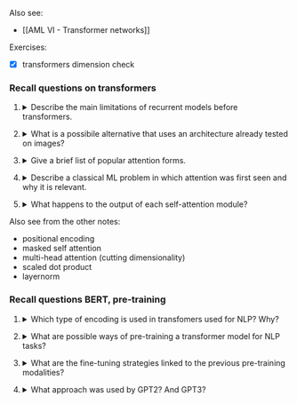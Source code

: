 Also see:
- [[AML VI - Transformer networks]]

Exercises:
- [x] transformers dimension check
### Recall questions on transformers 

1. <details markdown=1><summary markdown="span">  Describe the main limitations of recurrent models before transformers.</summary>
    
    \
    Two main issues:
    - ==linear time dependency==: two words require $O(T)$ time steps to interact, where $T$ is the sequence lenght;
    - ==lack of parallelisation==: $O(T)$ non parallel steps for each sequence.
    
</details>

2. <details markdown=1><summary markdown="span"> What is a possibile alternative that uses an architecture already tested on images? </summary>
    
    \
    We can use ==convolution==, as shown in the linked notes under the section "temporal convolution":  [[AML V - Sequence models]]
    
   
</details>

3. <details markdown=1><summary markdown="span">  Give a brief list of popular attention forms.</summary>
    
    \
    Attention types: ![](../../../static/NLP/tf2.png)
   
</details>


4. <details markdown=1><summary markdown="span">  Describe a classical ML problem in which attention was first seen and why it is relevant.  </summary>
    
    \
    First seen in ==Nadaraya-Wattson regression== (with various kernels for attention):
    ![](../../../static/NLP/tf1.png)

	The point is: why not ==learn the kernel (attention)== instead of manually tuning it?

</details>

5. <details markdown=1><summary markdown="span"> What happens to the output of each self-attention module? </summary>
    
    \
    A ==feed forward neural network is applied to each vector in output
   
</details>

Also see from the other notes:
- positional encoding
- masked self attention
- multi-head attention (cutting dimensionality)
- scaled dot product
- layernorm

### Recall questions BERT, pre-training

1. <details markdown=1><summary markdown="span">  Which type of encoding is used in transfomers used for NLP? Why? </summary>
    
    \
	==Sub-word encoding== like byte-pair encoding are used. This allows for better representation of ==infrequent words and typos==.

</details>

2. <details markdown=1><summary markdown="span">  What are possible ways of pre-training a transformer model for NLP tasks? </summary>
    
    \
    Three main modalities:
    - ==decoder only==: i.e. predicting the future words given the past tokens, like in classica language models;
    - ==encoder only==: also receives context from the future;
    - ==decoder+encoder==
   
</details>

3. <details markdown=1><summary markdown="span"> What are the fine-tuning strategies linked to the previous pre-training modalities? </summary>
    
    \
    In case of decoders, we either ==classify== or train the model to do ==summarization/generate dialogue==.

	In case of encoders, we can used ==masked word prediction==, as seen in BERT (see linked notes.)
   
</details>

4. <details markdown=1><summary markdown="span"> What approach was used by GPT2? And GPT3?  </summary>
    
    \
	A more general approach is the one proposed in  ==GPT2, labelling sentences to determine whether they are contradicting or not.==

	> Example: The man was in front of the door // The man was in the doorway

	==GPT3 used in context learning==: ![](../../../static/NLP/pt1.png)

</details>


